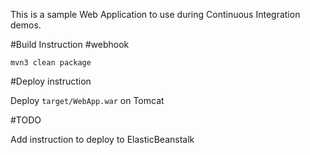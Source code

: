 This is a sample Web Application to use during Continuous Integration demos.

#Build Instruction
#webhook
```
mvn3 clean package
```



#Deploy instruction



Deploy ```target/WebApp.war``` on Tomcat
 
#TODO
 
Add instruction to deploy to ElasticBeanstalk
